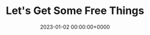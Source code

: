 ---
title: Let's Get Some Free Things
description: Where you can get free resources
slug: lets-get-some-free-things
date: 2023-01-02 00:00:00+0000
image: cover.png
categories:
    - Tech
    - Share
tags:
    - Free
draft: false
---